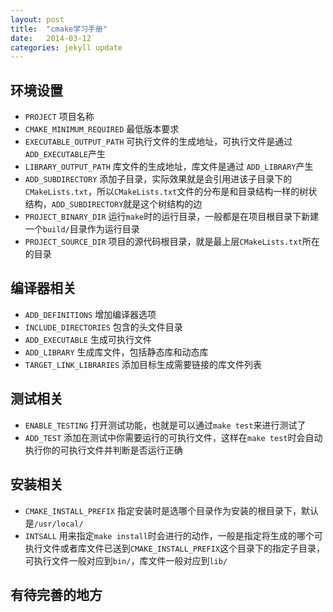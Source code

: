 ```yaml
---
layout: post
title:  "cmake学习手册"
date:   2014-03-12
categories: jekyll update
---
```


## 环境设置

* `PROJECT` 项目名称
* `CMAKE_MINIMUM_REQUIRED` 最低版本要求
* `EXECUTABLE_OUTPUT_PATH` 可执行文件的生成地址，可执行文件是通过 `ADD_EXECUTABLE`产生
* `LIBRARY_OUTPUT_PATH` 库文件的生成地址，库文件是通过 `ADD_LIBRARY`产生
* `ADD_SUBDIRECTORY` 添加子目录，实际效果就是会引用进该子目录下的`CMakeLists.txt`，所以`CMakeLists.txt`文件的分布是和目录结构一样的树状结构，`ADD_SUBDIRECTORY`就是这个树结构的边
* `PROJECT_BINARY_DIR` 运行`make`时的运行目录，一般都是在项目根目录下新建一个`build/`目录作为运行目录
* `PROJECT_SOURCE_DIR` 项目的源代码根目录，就是最上层`CMakeLists.txt`所在的目录


## 编译器相关

* `ADD_DEFINITIONS` 增加编译器选项
* `INCLUDE_DIRECTORIES` 包含的头文件目录
* `ADD_EXECUTABLE` 生成可执行文件
* `ADD_LIBRARY` 生成库文件，包括静态库和动态库
* `TARGET_LINK_LIBRARIES` 添加目标生成需要链接的库文件列表

## 测试相关

* `ENABLE_TESTING` 打开测试功能，也就是可以通过`make test`来进行测试了
* `ADD_TEST` 添加在测试中你需要运行的可执行文件，这样在`make test`时会自动执行你的可执行文件并判断是否运行正确


## 安装相关

* `CMAKE_INSTALL_PREFIX` 指定安装时是选哪个目录作为安装的根目录下，默认是`/usr/local/`
* `INTSALL` 用来指定`make install`时会进行的动作，一般是指定将生成的哪个可执行文件或者库文件已送到`CMAKE_INSTALL_PREFIX`这个目录下的指定子目录，可执行文件一般对应到`bin/`，库文件一般对应到`lib/`

## 有待完善的地方


